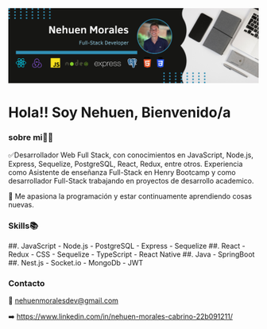 <img src='./img/Banner-Github.png'>

# Hola!! Soy Nehuen, Bienvenido/a  

### sobre mi👨‍💻

✅Desarrollador Web Full Stack, con conocimientos en JavaScript, Node.js, Express, Sequelize, PostgreSQL, React, Redux, entre otros.
Experiencia como Asistente de enseñanza Full-Stack en Henry Bootcamp y como desarrollador Full-Stack trabajando en proyectos de desarrollo academico.

🚀 Me apasiona la programación y estar continuamente aprendiendo cosas nuevas.

### Skills📚
##.
JavaScript - Node.js - PostgreSQL - Express - Sequelize
##.
React - Redux - CSS - Sequelize - TypeScript - React Native
##.
Java - SpringBoot
##.
Nest.js - Socket.io - MongoDb - JWT


### Contacto

📩 nehuenmoralesdev@gmail.com

➡️ https://www.linkedin.com/in/nehuen-morales-cabrino-22b091211/


